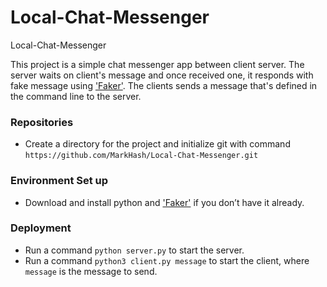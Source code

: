 # Local-Chat-Messenger
Local-Chat-Messenger


This project is a simple chat messenger app between client server. The server waits on client's message and once received one, it responds with fake message using ['Faker'](https://pypi.org/project/Faker/0.7.4/). The clients sends a message that's defined in the command line to the server.

### Repositories
* Create a directory for the project and initialize git with command `https://github.com/MarkHash/Local-Chat-Messenger.git`

### Environment Set up
* Download and install python and ['Faker'](https://pypi.org/project/Faker/0.7.4/) if you don’t have it already.

### Deployment
* Run a command `python server.py` to start the server.
* Run a command `python3 client.py message` to start the client, where `message` is the message to send.
